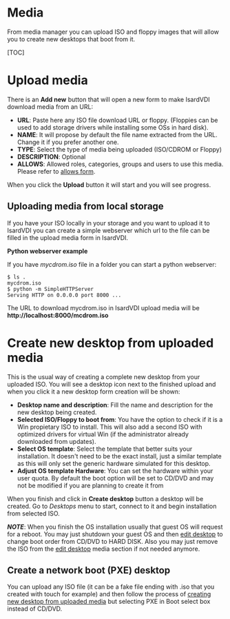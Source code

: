 <h1>Media</h1>

From media manager you can upload ISO and floppy images that will allow you to create new desktops that boot from it.

[TOC]

# Upload media

There is an **Add new** button that will open a new form to make IsardVDI download media from an URL:

- **URL**: Paste here any ISO file download URL or floppy. (Floppies can be used to add storage drivers while installing some OSs in hard disk).
- **NAME**: It will propose by default the file name extracted from the URL. Change it if you prefer another one.
- **TYPE**: Select the type of media being uploaded (ISO/CDROM or Floppy)
- **DESCRIPTION**: Optional
- **ALLOWS**: Allowed roles, categories, groups and users to use this media. Please refer to [allows form](allows.md#allows-form).

When you click the **Upload** button it will start and you will see progress.

## Uploading media from local storage

If you have your ISO locally in your storage and you want to upload it to IsardVDI you can create a simple webserver which url to the file can be filled in the upload media form in IsardVDI.

**Python webserver example**

If you have *mycdrom.iso* file in a folder you can start a python webserver:

```
$ ls .
mycdrom.iso
$ python -m SimpleHTTPServer
Serving HTTP on 0.0.0.0 port 8000 ...
```

The URL to download mycdrom.iso in IsardVDI upload media will be **http://localhost:8000/mcdrom.iso**

# Create new desktop from uploaded media

This is the usual way of creating a complete new desktop from your uploaded ISO. You will see a desktop icon next to the finished upload and when you click it a new desktop form creation will be shown:

- **Desktop name and description**: Fill the name and description for the new desktop being created.
- **Selected ISO/Floppy to boot from**: You have the option to check if it is a Win propietary ISO to install. This will also add a second ISO with optimized drivers for virtual Win (if the administrator already downloaded from updates).
- **Select OS template**: Select the template that better suits your installation. It doesn't need to be the exact install, just a similar template as this will only set the generic hardware simulated for this desktop.
- **Adjust OS template Hardware**: You can set the hardware within your user quota. By default the boot option will be set to CD/DVD and may not be modified if you are planning to create it from

When you finish and click in **Create desktop** button a desktop will be created. Go to *Desktops* menu to start, connect to it and begin installation from selected ISO.

***NOTE***: When you finish the OS installation usually that guest OS will request for a reboot. You may just shutdown your guest OS and then [edit desktop](desktops.md#edit-desktop) to change boot order from CD/DVD to HARD DISK. Also you may just remove the ISO from the [edit desktop](desktops.md#edit-desktop) media section if not needed anymore.

## Create a network boot (PXE) desktop

You can upload any ISO file (it can be a fake file ending with .iso that you created with touch for example) and then follow the process of [creating new desktop from uploaded media](media.md#create-new-desktop-from-uploaded-media) but selecting PXE in Boot select box instead of CD/DVD.